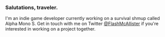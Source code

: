 ### Salutations, traveler.

I'm an indie game developer currently working on a survival shmup called Alpha Mono S. Get in touch with me on Twitter [@FlashMcAllister](https://twitter.com/FlashMcAllister) if you're interested in working on a project together.
